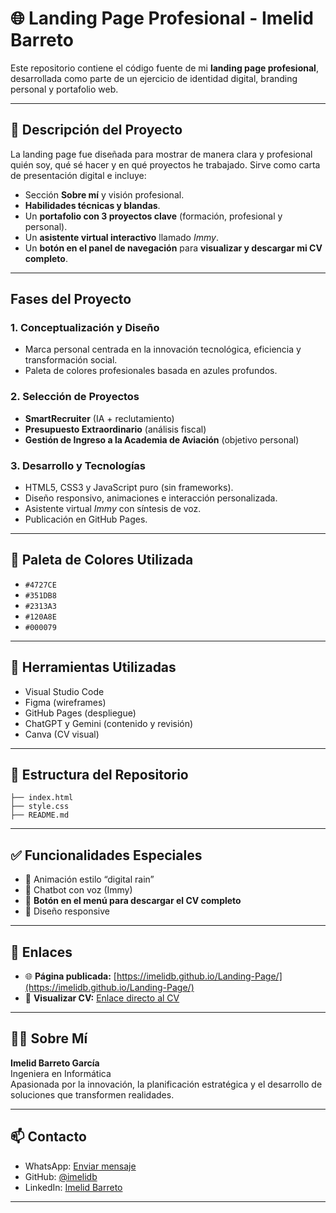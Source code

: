 
# 🌐 Landing Page Profesional - Imelid Barreto

Este repositorio contiene el código fuente de mi **landing page profesional**, desarrollada como parte de un ejercicio de identidad digital, branding personal y portafolio web.

---

## 📌 Descripción del Proyecto

La landing page fue diseñada para mostrar de manera clara y profesional quién soy, qué sé hacer y en qué proyectos he trabajado. Sirve como carta de presentación digital e incluye:
- Sección **Sobre mí** y visión profesional.
- **Habilidades técnicas y blandas**.
- Un **portafolio con 3 proyectos clave** (formación, profesional y personal).
- Un **asistente virtual interactivo** llamado *Immy*.
- Un **botón en el panel de navegación** para **visualizar y descargar mi CV completo**.

---

## Fases del Proyecto

### 1. Conceptualización y Diseño
- Marca personal centrada en la innovación tecnológica, eficiencia y transformación social.
- Paleta de colores profesionales basada en azules profundos.

### 2. Selección de Proyectos
- **SmartRecruiter** (IA + reclutamiento)
- **Presupuesto Extraordinario** (análisis fiscal)
- **Gestión de Ingreso a la Academia de Aviación** (objetivo personal)

### 3. Desarrollo y Tecnologías
- HTML5, CSS3 y JavaScript puro (sin frameworks).
- Diseño responsivo, animaciones e interacción personalizada.
- Asistente virtual *Immy* con síntesis de voz.
- Publicación en GitHub Pages.

---

## 🎨 Paleta de Colores Utilizada

- `#4727CE`
- `#351DB8`
- `#2313A3`
- `#120A8E`
- `#000079`

---

## 🔧 Herramientas Utilizadas

- Visual Studio Code
- Figma (wireframes)
- GitHub Pages (despliegue)
- ChatGPT y Gemini (contenido y revisión)
- Canva (CV visual)

---

## 📂 Estructura del Repositorio

```
├── index.html
├── style.css
├── README.md
```

---

## ✅ Funcionalidades Especiales

- 🎥 Animación estilo “digital rain”
- 🤖 Chatbot con voz (Immy)
- 📝 **Botón en el menú para descargar el CV completo**
- 📱 Diseño responsive

---

## 📎 Enlaces

- 🌐 **Página publicada:** [https://imelidb.github.io/Landing-Page/](https://imelidb.github.io/Landing-Page/)
- 📄 **Visualizar CV:** [Enlace directo al CV](https://www.canva.com/design/DAGuL1HH8x8/Nek8usZ5wplgDTLr3zUDvQ/edit?utm_content=DAGuL1HH8x8&utm_campaign=designshare&utm_medium=link2&utm_source=sharebutton)

---

## 🙋‍♀️ Sobre Mí

**Imelid Barreto García**  
Ingeniera en Informática  
Apasionada por la innovación, la planificación estratégica y el desarrollo de soluciones que transformen realidades.

---

## 📫 Contacto

- WhatsApp: [Enviar mensaje](https://api.whatsapp.com/send?phone=584129790235)
- GitHub: [@imelidb](https://github.com/imelidb)
- LinkedIn: [Imelid Barreto](https://www.linkedin.com/in/imelid-barreto-garcía-341470249/)

---
